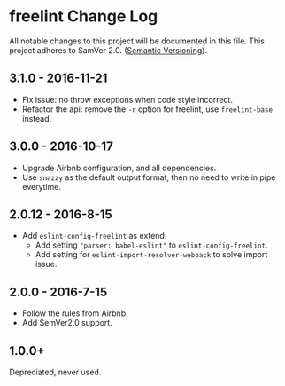 # freelint Change Log
All notable changes to this project will be documented in this file.
This project adheres to SamVer 2.0. ([Semantic Versioning](http://semver.org/)).

## 3.1.0 - 2016-11-21

- Fix issue: no throw exceptions when code style incorrect.
- Refactor the api: remove the `-r` option for freelint, use `freelint-base` instead.

## 3.0.0 - 2016-10-17

- Upgrade Airbnb configuration, and all dependencies.
- Use `snazzy` as the default output format, then no need to write in pipe everytime.

## 2.0.12 - 2016-8-15

- Add `eslint-config-freelint` as extend.
  - Add setting `"parser: babel-eslint"` to `eslint-config-freelint`.
  - Add setting for `eslint-import-resolver-webpack` to solve import issue.

## 2.0.0 - 2016-7-15

- Follow the rules from Airbnb.
- Add SemVer2.0 support.

## 1.0.0+

Depreciated, never used.